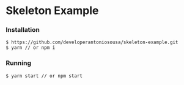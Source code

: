 # Skeleton Example

### Installation

```
$ https://github.com/developerantoniosousa/skeleton-example.git
$ yarn // or npm i
```

### Running

```
$ yarn start // or npm start
```
